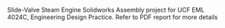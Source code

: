 Slide-Valve Steam Engine Solidworks Assembly project for UCF EML 4024C, Engineering Design Practice. Refer to PDF report for more details
